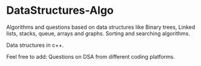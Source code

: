 # DataStructures-Algo

Algorithms and questions based on data structures like Binary trees, Linked lists, stacks, queue, arrays and graphs.
Sorting and searching algorithms.

Data structures in c++.

Feel free to add:
Questions on DSA from different coding platforms.

